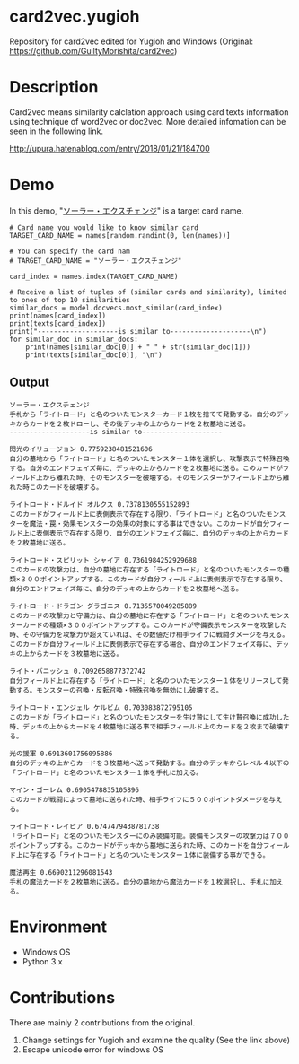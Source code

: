 card2vec.yugioh
===
Repository for card2vec edited for Yugioh and Windows (Original: https://github.com/GuiltyMorishita/card2vec)

# Description

Card2vec means similarity calclation approach using card texts information using technique of word2vec or doc2vec. More detailed infomation can be seen in the following link.

http://upura.hatenablog.com/entry/2018/01/21/184700

# Demo

In this demo, "[ソーラー・エクスチェンジ](http://yugioh-wiki.net/index.php?%A1%D4%A5%BD%A1%BC%A5%E9%A1%BC%A1%A6%A5%A8%A5%AF%A5%B9%A5%C1%A5%A7%A5%F3%A5%B8%A1%D5)" is a target card name.

```
# Card name you would like to know similar card
TARGET_CARD_NAME = names[random.randint(0, len(names))]

# You can specify the card nam
# TARGET_CARD_NAME = "ソーラー・エクスチェンジ"

card_index = names.index(TARGET_CARD_NAME)

# Receive a list of tuples of (similar cards and similarity), limited to ones of top 10 similarities
similar_docs = model.docvecs.most_similar(card_index)
print(names[card_index])
print(texts[card_index])
print("--------------------is similar to--------------------\n")
for similar_doc in similar_docs:
    print(names[similar_doc[0]] + " " + str(similar_doc[1]))
    print(texts[similar_doc[0]], "\n")
```

## Output

```
ソーラー・エクスチェンジ
手札から「ライトロード」と名のついたモンスターカード１枚を捨てて発動する。自分のデッキからカードを２枚ドローし、その後デッキの上からカードを２枚墓地に送る。
--------------------is similar to--------------------

閃光のイリュージョン 0.7759238481521606
自分の墓地から「ライトロード」と名のついたモンスター１体を選択し、攻撃表示で特殊召喚する。自分のエンドフェイズ毎に、デッキの上からカードを２枚墓地に送る。このカードがフィールド上から離れた時、そのモンスターを破壊する。そのモンスターがフィールド上から離れた時このカードを破壊する。 

ライトロード・ドルイド オルクス 0.7378130555152893
このカードがフィールド上に表側表示で存在する限り、「ライトロード」と名のついたモンスターを魔法・罠・効果モンスターの効果の対象にする事はできない。このカードが自分フィールド上に表側表示で存在する限り、自分のエンドフェイズ毎に、自分のデッキの上からカードを２枚墓地に送る。 

ライトロード・スピリット シャイア 0.7361984252929688
このカードの攻撃力は、自分の墓地に存在する「ライトロード」と名のついたモンスターの種類×３００ポイントアップする。このカードが自分フィールド上に表側表示で存在する限り、自分のエンドフェイズ毎に、自分のデッキの上からカードを２枚墓地へ送る。 

ライトロード・ドラゴン グラゴニス 0.7135570049285889
このカードの攻撃力と守備力は、自分の墓地に存在する「ライトロード」と名のついたモンスターカードの種類×３００ポイントアップする。このカードが守備表示モンスターを攻撃した時、その守備力を攻撃力が超えていれば、その数値だけ相手ライフに戦闘ダメージを与える。このカードが自分フィールド上に表側表示で存在する場合、自分のエンドフェイズ毎に、デッキの上からカードを３枚墓地に送る。 

ライト・バニッシュ 0.7092658877372742
自分フィールド上に存在する「ライトロード」と名のついたモンスター１体をリリースして発動する。モンスターの召喚・反転召喚・特殊召喚を無効にし破壊する。 

ライトロード・エンジェル ケルビム 0.703083872795105
このカードが「ライトロード」と名のついたモンスターを生け贄にして生け贄召喚に成功した時、デッキの上からカードを４枚墓地に送る事で相手フィールド上のカードを２枚まで破壊する。 

光の援軍 0.6913601756095886
自分のデッキの上からカードを３枚墓地へ送って発動する。自分のデッキからレベル４以下の「ライトロード」と名のついたモンスター１体を手札に加える。 

マイン・ゴーレム 0.6905478835105896
このカードが戦闘によって墓地に送られた時、相手ライフに５００ポイントダメージを与える。 

ライトロード・レイピア 0.6747479438781738
「ライトロード」と名のついたモンスターにのみ装備可能。装備モンスターの攻撃力は７００ポイントアップする。このカードがデッキから墓地に送られた時、このカードを自分フィールド上に存在する「ライトロード」と名のついたモンスター１体に装備する事ができる。 

魔法再生 0.6690211296081543
手札の魔法カードを２枚墓地に送る。自分の墓地から魔法カードを１枚選択し、手札に加える。 
```

# Environment

- Windows OS
- Python 3.x

# Contributions

There are mainly 2 contributions from the original.

1. Change settings for Yugioh and examine the quality (See the link above)
1. Escape unicode error for windows OS
